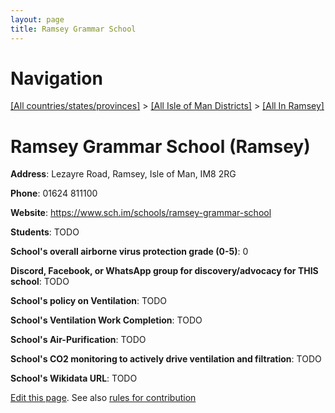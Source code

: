 ```yaml
---
layout: page
title: Ramsey Grammar School
---
```

# Navigation

[[All countries/states/provinces]](../../..) > [[All Isle of Man Districts]](../..) > [[All In Ramsey]](..)

# Ramsey Grammar School (Ramsey)

**Address**: Lezayre Road, Ramsey, Isle of Man, IM8 2RG

**Phone**: 01624 811100

**Website**: <https://www.sch.im/schools/ramsey-grammar-school>

**Students**: TODO

**School's overall airborne virus protection grade (0-5)**: 0

**Discord, Facebook, or WhatsApp group for discovery/advocacy for THIS school**: TODO

**School's policy on Ventilation**: TODO

**School's Ventilation Work Completion**: TODO

**School's Air-Purification**: TODO

**School's CO2 monitoring to actively drive ventilation and filtration**: TODO

**School's Wikidata URL**: TODO


[Edit this page](https://github.com/ventilate-schools/IoM/edit/main/./Ramsey/Ramsey_Grammar_School.md). See also [rules for contribution](../../../contribution-rules/)